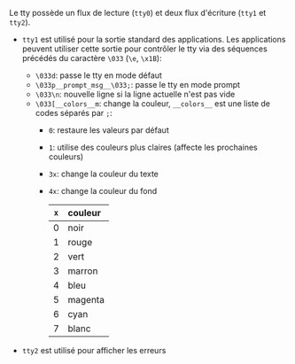 Le tty possède un flux de lecture (`tty0`) et deux flux d'écriture (`tty1` et `tty2`).

- `tty1` est utilisé pour la sortie standard des applications.
  Les applications peuvent utiliser cette sortie pour contrôler le tty
  via des séquences précédés du caractère `\033` (`\e`, `\x1B`):
  - `\033d`: passe le tty en mode défaut
  - `\033p__prompt_msg__\033;`: passe le tty en mode prompt
  - `\033\n`: nouvelle ligne si la ligne actuelle n'est pas vide
  - `\033[__colors__m`: change la couleur, `__colors__` est une liste de codes
    séparés par `;`:
	 - `0`: restaure les valeurs par défaut
	 - `1`: utilise des couleurs plus claires (affecte les prochaines couleurs)
	 - `3x`: change la couleur du texte
	 - `4x`: change la couleur du fond
	
	     | `x` | couleur |
	     |:---:|:------- |
	     | 0   | noir    |
	     | 1   | rouge   |
	     | 2   | vert    |
	     | 3   | marron  |
	     | 4   | bleu    |
	     | 5   | magenta |
	     | 6   | cyan    |
	     | 7   | blanc   |

- `tty2` est utilisé pour afficher les erreurs
